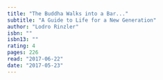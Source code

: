 ```yaml
---
title: "The Buddha Walks into a Bar..."
subtitle: "A Guide to Life for a New Generation"
author: "Lodro Rinzler"
isbn: ""
isbn13: ""
rating: 4
pages: 226
read: "2017-06-22"
date: "2017-05-23"
---
```


